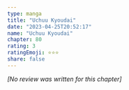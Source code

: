 ```yaml
---
type: manga
title: "Uchuu Kyoudai"
date: "2023-04-25T20:52:17"
name: "Uchuu Kyoudai"
chapter: 80
rating: 3
ratingEmoji: ⭐️⭐️⭐️
share: false
---
```


_[No review was written for this chapter]_
